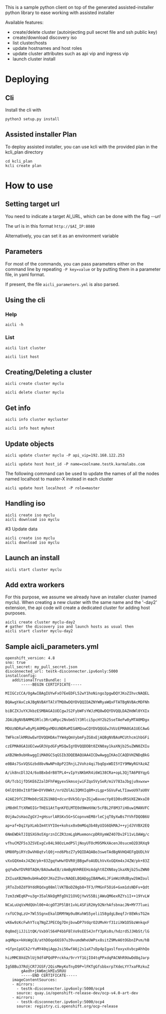 This is a sample python client on top of the generated assisted-installer python library to ease working with assisted installer

Available features:

- create/delete cluster (autoinjecting pull secret file and ssh public key)
- create/download discovery iso
- list cluster/hosts
- update hostnames and host roles
- update cluster attributes such as api vip and ingress vip 
- launch cluster install

# Deploying

## Cli

Install the cli with

```
python3 setup.py install
```

## Assisted installer Plan

To deploy assisted installer, you can use kcli with the provided plan in the kcli_plan directory

```
cd kcli_plan
kcli create plan
``` 

# How to use

## Setting target url

You need to indicate a target AI_URL, which can be done with the flag *--url*

The url is in this format `http://$AI_IP:8080` 

Alternatively, you can set it as an environment variable

## Parameters

For most of the commands, you can pass parameters either on the command line by repeating `-P key=value` or by putting them in a parameter file, in yaml format.

If present, the file  `aicli_parameters.yml` is also parsed.

## Using the cli

### Help

```
aicli -h
```

### List 

```
aicli list cluster
```

```
aicli list host
```

## Creating/Deleting a cluster

```
aicli create cluster myclu
```

```
aicli delete cluster myclu
```

## Get info

```
aicli info cluster mycluster
```

```
aicli info host myhost
```

## Update objects

```
aicli update cluster myclu -P api_vip=192.168.122.253
```

```
aicli update host host_id -P name=coolname.testk.karmalabs.com
```

The following command can be used to update the names of all the nodes named localhost to master-X instead in each cluster

```
aicli update host localhost -P role=master
```

## Handling iso

```
aicli create iso myclu
aicli download iso myclu
```

#3 Update data

```
aicli create iso myclu
aicli download iso myclu
```

## Launch an install

```
aicli start cluster myclu
```

## Add extra workers

For this purpose, we assume we already have an installer cluster (named myclu). When creating a new cluster with the same name and the '-day2' extension, the api code will create a dedicated cluster for adding host purposes.

```
aicli create cluster myclu-day2
# gather the discovery iso and launch hosts as usual then
aicli start cluster myclu-day2
```

## Sample aicli_parameters.yml

```
openshift_version: 4.8
sno: true
pull_secret: my_pull_secret.json
disconnected_url: testk-disconnecter.ipv6only:5000
installconfig:
   additionalTrustBundle: |
       -----BEGIN CERTIFICATE-----
       MIIGCzCCA/OgAwIBAgIUYwFxO7EeEDFL52wY1hoNingo3pgwDQYJKoZIhvcNAQEL
       BQAwgYAxCzAJBgNVBAYTAlVTMQ8wDQYDVQQIDAZNYWRyaWQxFTATBgNVBAcMDFNh
       biBCZXJuYXJkbzESMBAGA1UECgwJS2FybWFsYWJzMQ8wDQYDVQQLDAZHdWl0YXIx
       JDAiBgNVBAMMG3Rlc3RrLWRpc2Nvbm5lY3Rlci5pcHY2b25seTAeFw0yMTA0MDgx
       MDUzNDRaFw0yMjA0MDgxMDUzNDRaMIGAMQswCQYDVQQGEwJVUzEPMA0GA1UECAwG
       TWFkcmlkMRUwEwYDVQQHDAxTYW4gQmVybmFyZG8xEjAQBgNVBAoMCUthcm1hbGFi
       czEPMA0GA1UECwwGR3VpdGFyMSQwIgYDVQQDDBt0ZXN0ay1kaXNjb25uZWN0ZXIu
       aXB2Nm9ubHkwggIiMA0GCSqGSIb3DQEBAQUAA4ICDwAwggIKAoICAQDVHZNDqBkG
       e0BAs7SxVQSGzbd8bvNwNPn8pP2IRnjL2Vohz4qi7bqOpxWDI5YIY9MWyRGYAzAZ
       A/ik8ncDl324/6o8BxbdrB8TPL4+vIpYsNKbKR4i6W138CRa+opL3QjTA6P8YqyG
       GR/Tcb1jfDSKE6Z2alDFhFWgyexSkmsojwiFZqo5VySeR/miV783aJbgju9xwxw+
       O4lQt8OxIt8fSW+DYV0Wkt/nrUZUlAiIQMXIq8M+zLgp+SGVuFwLTIawoU97aU0V
       42AE29fCZFMmb0zSEZG1N8Q+dcur8Vk5O/g+ZGjwBavecYp01D0sdRSUXE2WxaI0
       iM8dHlTtXRWOIGrTHEG1AtTqnKFELMTE0d9WeHXW/5cFBL2F8M37iH8uw1MANVFC
       0UjAwJsHaoZgGYJ+gHsurlARSKx5G+SCopnvmEM8rleCjqT0yXwBs7YVhfDQOB6U
       ap+af+Dq1YpXLmbIm4tVYIOe+kohsx0x0mMGq3b48yUIG6QkMAJ++yjdJVVBX2EQ
       6NmEWDkTJIQSXG9o5XgrznICZR3zmLgbMuemoncpDRXymWZ4O7Dv2F11vLOAWg/c
       vfhuCMZF5s3ZSVExgCv84L98OzLmdPSljNoyUTOcM95MkXAcenJ0sucmO2D3RXq9
       UM80PpiRYcDwVH8qtvlQ0j+nd6PbzZ7y9QIDAQABo3sweTAdBgNVHQ4EFgQUDLhV
       vXxGQXm4xJ4ZW/pk+83ZgqYwHwYDVR0jBBgwFoAUDLhVvXxGQXm4xJ4ZW/pk+83Z
       gqYwDwYDVR0TAQH/BAUwAwEB/zAmBgNVHREEHzAdght0ZXN0ay1kaXNjb25uZWN0
       ZXIuaXB2Nm9ubHkwDQYJKoZIhvcNAQELBQADggIBAMw6LJFimWzXRdByw2bWZoul
       jRToZoOZdf9YddRQdxg08mllVKTBoDZ0gb8+TF3/PMGnF5Oi6+Gxm1dsNDFv+Qdt
       7zm3zWEqKP+u3g+35alNkQgMfgDV21OVQjYwVS5BijAWuQM6exRZYs1I++19YvLW
       NCaLuUqVxMdQUnl00+4cgOT2P5lBt1vkL4SFiR2Hy92NrhAfsbnacJN+MY77luei
       rxfUC9qLzU+7Wl5SgnxEkalDRMYWp9u8KuhWS5yeli158gdgLBeqfJr8EWksTG2m
       vK6w9zKcFwhYTcq7NgZJPECOg7DnjbvwDP7VdqrO2UMvHrf31ziXW1O5bzWnkqxF
       0q8mdjiJJi1tQK/Vxb9lS64P4bbFBlVo9sEES4JnfY3pKs0s/hdzrdSJJHbSt/lG
       aqHNpx+kHsWgC8/athDOqo66S97u39vumdWheUWPsx8sitZ9MvA6tOGbnIPvm/hB
       +Gfpn1pUCk2rYuMY40qiAgpJsi56wfA6j2s1aX7sDp4pIgaslfoxyxXvbcpAhhQo
       hizMMC0XdZhlUj9df4PQdPPrckha/9rrYf1GjIO4tqPPxdqPACNhR9UwDd8qJarp
       Ig5BBu37RdjCR7JGSF/2QisMmyKoTnyD9P+lFKTgGfsbbxrp7XdeLYY7xaFRzkuZ
       gAedh+jkW6mjkMIu5RUU
       -----END CERTIFICATE-----
   imageContentSources:
   - mirrors:
     - testk-disconnecter.ipv6only:5000/ocp4
     source: quay.io/openshift-release-dev/ocp-v4.0-art-dev
   - mirrors:
     - testk-disconnecter.ipv6only:5000/ocp4
     source: registry.ci.openshift.org/ocp-release
```

